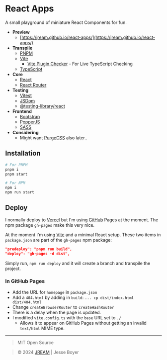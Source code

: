 # React Apps

A small playground of miniature React Components for fun.

- **Preview**
  - [https://jream.github.io/react-apps/](https://jream.github.io/react-apps/)
- **Transpile**
  - [PNPM](https://pnpm.io/)
  - [Vite](https://vitejs.dev/)
    - [Vite Plugin Checker](https://www.npmjs.com/package/vite-plugin-checker) - For Live TypeScript Checking
  - [TypeScript](https://www.typescriptlang.org/)
- **Core**
  - [React](https://react.dev/)
  - [React Router](https://reactrouter.com/en/main)
- **Testing**
  - [Vitest](https://vitest.dev/)
  - [JSDom](https://github.com/jsdom/jsdom)
  - [@testing-library/react](https://testing-library.com/)
- **Frontend**
  - [Bootstrap](https://getbootstrap.com/)
  - [PopperJS](https://popper.js.org/)
  - [SASS](https://www.npmjs.com/package/sass)
- **Considering**
  - Might want [PurgeCSS](https://purgecss.com/) also later..

## Installation

```bash
# For PNPM
pnpm i
pnpm start

# For NPM
npm i
npm run start
```

## Deploy

I normally deploy to [Vercel](https://vercel.com/) but I'm using [GitHub](https://github.com/) Pages at the moment. The npm package `gh-pages` make this very nice.

At the moment I'm using [Vite](https://vitejs.dev/) and a minimal React setup.
These two items in `package.json` are part of the `gh-pages` npm package:

```json
"predeploy": "pnpm run build",
"deploy": "gh-pages -d dist",
```

Simply run, `npm run deploy` and it will create a branch and transpile the project.

### In GitHub Pages

- Add the URL for `homepage` in `package.json`
- Add a `404.html` by adding in `build`: `... cp dist/index.html dist/404.html`
- Change `createBrowserRouter` to `createHashRouter`
- There is a delay when the page is updated.
- I modified `vite.config.ts` with the `base` URL set to `./`
  - Allows it to appear on GitHub Pages without getting an invalid `text/html` MIME type.

---

> MIT Open Source

> &copy; 2024 [JREAM](https://jream.com) | Jesse Boyer
